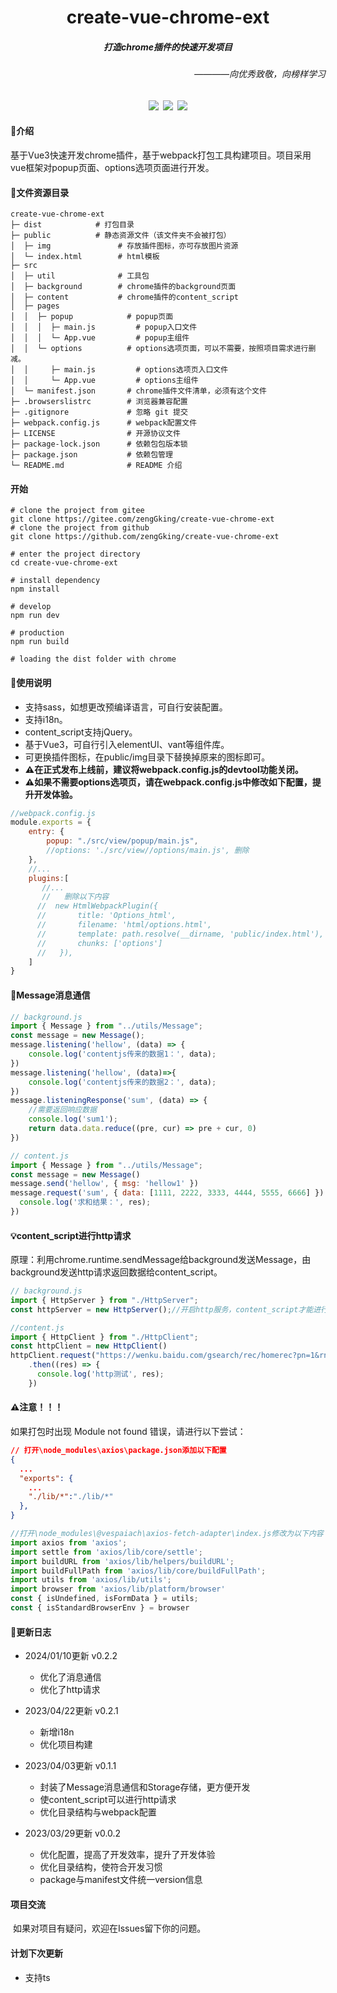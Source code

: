 <h1 align="center">create-vue-chrome-ext</h1>
<h5 align="center">打造chrome插件的快速开发项目</h5>
<h6 align="right">————向优秀致敬，向榜样学习</h6>
<div align="center"><img src="https://img.shields.io/badge/license-MIT-blueviolet"/>&ensp;<img src="https://img.shields.io/badge/chrome_extension-v0.2.1-blueviolet"/>&ensp;<img src="https://img.shields.io/badge/Vue3-webpack-blueviolet"/></div>


#### 📌介绍

​		基于Vue3快速开发chrome插件，基于webpack打包工具构建项目。项目采用vue框架对popup页面、options选项页面进行开发。

#### 📄文件资源目录
```
create-vue-chrome-ext
├─ dist            # 打包目录
├─ public          # 静态资源文件（该文件夹不会被打包）
│  ├─ img				# 存放插件图标，亦可存放图片资源
│  └─ index.html        # html模板	
├─ src
│  ├─ util              # 工具包	    
│  ├─ background        # chrome插件的background页面	    
│  ├─ content           # chrome插件的content_script
│  ├─ pages              
│  │  ├─ popup            # popup页面
│  │  │  ├─ main.js		    # popup入口文件	
│  │  │  └─ App.vue	 	    # popup主组件
│  │  └─ options          # options选项页面，可以不需要，按照项目需求进行删减。
│  │     ├─ main.js		    # options选项页入口文件
│  │     └─ App.vue	      	# options主组件 
│  └─ manifest.json		  # chrome插件文件清单，必须有这个文件
├─ .browserslistrc 		  # 浏览器兼容配置
├─ .gitignore             # 忽略 git 提交
├─ webpack.config.js      # webpack配置文件
├─ LICENSE                # 开源协议文件
├─ package-lock.json      # 依赖包包版本锁
├─ package.json           # 依赖包管理
└─ README.md              # README 介绍

```

#### 开始

```
# clone the project from gitee
git clone https://gitee.com/zengGking/create-vue-chrome-ext
# clone the project from github
git clone https://github.com/zengGking/create-vue-chrome-ext

# enter the project directory
cd create-vue-chrome-ext

# install dependency
npm install

# develop
npm run dev

# production
npm run build

# loading the dist folder with chrome 
```

#### 📃使用说明

- 支持sass，如想更改预编译语言，可自行安装配置。
- 支持i18n。
- content_script支持jQuery。
- 基于Vue3，可自行引入elementUI、vant等组件库。
- 可更换插件图标，在public/img目录下替换掉原来的图标即可。
- **⚠在正式发布上线前，建议将webpack.config.js的devtool功能关闭。**
- **⚠如果不需要options选项页，请在webpack.config.js中修改如下配置，提升开发体验。**

```js
//webpack.config.js
module.exports = {
    entry: {
        popup: "./src/view/popup/main.js",
        //options: './src/view//options/main.js', 删除
    },
    //...
    plugins:[
       //...
       //	删除以下内容
      //  new HtmlWebpackPlugin({
      //       title: 'Options_html',
      //       filename: 'html/options.html',
      //       template: path.resolve(__dirname, 'public/index.html'),
      //       chunks: ['options']
      //   }),
    ]
}
```

#### 📧Message消息通信
```js
// background.js
import { Message } from "../utils/Message";
const message = new Message();
message.listening('hellow', (data) => {
    console.log('contentjs传来的数据1：', data);
})
message.listening('hellow', (data)=>{
    console.log('contentjs传来的数据2：', data);
})
message.listeningResponse('sum', (data) => {
    //需要返回响应数据
    console.log('sum1');
    return data.data.reduce((pre, cur) => pre + cur, 0)
})

// content.js
import { Message } from "../utils/Message";
const message = new Message()
message.send('hellow', { msg: 'hellow1' })
message.request('sum', { data: [1111, 2222, 3333, 4444, 5555, 6666] }).then((res) => {
  console.log('求和结果：', res);
})

```
#### 💡content_script进行http请求
原理：利用chrome.runtime.sendMessage给background发送Message，由background发送http请求返回数据给content_script。
```js
// background.js
import { HttpServer } from "./HttpServer";
const httpServer = new HttpServer();//开启http服务，content_script才能进行http请求

//content.js
import { HttpClient } from "./HttpClient";
const httpClient = new HttpClient()
httpClient.request("https://wenku.baidu.com/gsearch/rec/homerec?pn=1&rn=16", { method: 'get', params: { limit: 10 } })
    .then((res) => {
      console.log('http测试', res);
  	})
```
#### ⚠注意！！！
如果打包时出现 Module not found 错误，请进行以下尝试：

```json
// 打开\node_modules\axios\package.json添加以下配置
{
  ...
  "exports": {
    ...
    "./lib/*":"./lib/*"
  },
}
```
```js
//打开\node_modules\@vespaiach\axios-fetch-adapter\index.js修改为以下内容
import axios from 'axios';
import settle from 'axios/lib/core/settle';
import buildURL from 'axios/lib/helpers/buildURL';
import buildFullPath from 'axios/lib/core/buildFullPath';
import utils from 'axios/lib/utils';
import browser from 'axios/lib/platform/browser'
const { isUndefined, isFormData } = utils;
const { isStandardBrowserEnv } = browser
```
#### 📖更新日志
- 2024/01/10更新 v0.2.2
  - 优化了消息通信
  - 优化了http请求

- 2023/04/22更新  v0.2.1
  - 新增i18n
  - 优化项目构建
- 2023/04/03更新  v0.1.1
  - 封装了Message消息通信和Storage存储，更方便开发
  - 使content_script可以进行http请求
  - 优化目录结构与webpack配置
- 2023/03/29更新	v0.0.2
  - 优化配置，提高了开发效率，提升了开发体验
  - 优化目录结构，使符合开发习惯
  - package与manifest文件统一version信息


#### 项目交流

​	如果对项目有疑问，欢迎在Issues留下你的问题。

#### 计划下次更新

- 支持ts
